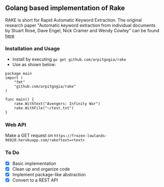 Golang based implementation of Rake
---
RAKE is short for Rapid Automatic Keyword Extraction. The original research paper "Automatic keyword extraction from individual documents by Stuart Rose, Dave Engel, Nick Cramer and Wendy Cowley" can be found [here](https://www.researchgate.net/profile/Stuart_Rose/publication/227988510_Automatic_Keyword_Extraction_from_Individual_Documents/links/55071c570cf27e990e04c8bb.pdfs)

### Installation and Usage
* Install by executing `go get github.com/arpitgogia/rake`
* Use as shown below:
```
package main
import (
    "fmt"
    "github.com/arpitgogia/rake"
)

func main() {
    rake.WithText("Avengers: Infinity War")
    rake.WithFile("~/test.txt")
}
```

### Web API

Make a GET request on `https://frozen-lowlands-96920.herokuapp.com/rake?text=<text>`

### To Do

- [X] Basic implementation
- [X] Clean up and organize code
- [X] Implement package-like abstraction
- [X] Convert to a REST API
